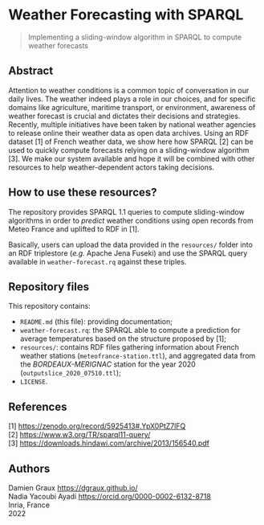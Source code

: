 Weather Forecasting with SPARQL
===============================

> Implementing a sliding-window algorithm in SPARQL to compute weather
  forecasts


Abstract
--------

Attention to weather conditions is a common topic of conversation in
our daily lives. The weather indeed plays a role in our choices, and
for specific domains like agriculture, maritime transport, or
environment, awareness of weather forecast is crucial and dictates
their decisions and strategies. Recently, multiple initiatives have
been taken by national weather agencies to release online their
weather data as open data archives. Using an RDF dataset [1] of French
weather data, we show here how SPARQL [2] can be used to quickly
compute forecasts relying on a sliding-window algorithm [3]. We make
our system available and hope it will be combined with other resources
to help weather-dependent actors taking decisions.


How to use these resources?
---------------------------

The repository provides SPARQL 1.1 queries to compute sliding-window
algorithms in order to _predict_ weather conditions using open records
from Meteo France and uplifted to RDF in [1].

Basically, users can upload the data provided in the `resources/`
folder into an RDF triplestore (_e.g._ Apache Jena Fuseki) and use the
SPARQL query available in `weather-forecast.rq` against these triples.


Repository files
----------------

This repository contains:

- `README.md` (this file): providing documentation;
- `weather-forecast.rq`: the SPARQL able to compute a prediction for average temperatures based on the structure proposed by [1];
- `resources/`: contains RDF files gathering information about French weather stations (`meteofrance-station.ttl`), and aggregated data from the _BORDEAUX-MERIGNAC_ station for the year 2020 (`outputslice_2020_07510.ttl`);
- `LICENSE`.


References
----------

[1] <https://zenodo.org/record/5925413#.YpX0PtZ7lFQ>  
[2] <https://www.w3.org/TR/sparql11-query/>  
[3] <https://downloads.hindawi.com/archive/2013/156540.pdf>  


Authors
-------

Damien Graux <https://dgraux.github.io/>  
Nadia Yacoubi Ayadi <https://orcid.org/0000-0002-6132-8718>  
Inria, France  
2022
